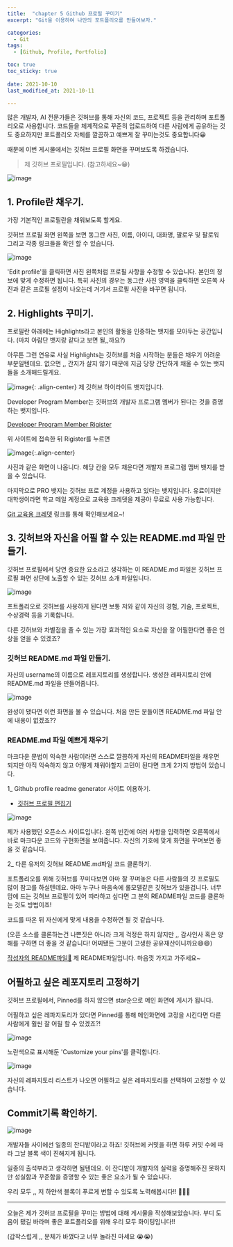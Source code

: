 ```yaml
---
title:  "chapter 5 Github 프로필 꾸미기"
excerpt: "Git을 이용하여 나만의 포트폴리오를 만들어보자."

categories:
  - Git
tags:
  - [Github, Profile, Portfolio]

toc: true
toc_sticky: true
 
date: 2021-10-10
last_modified_at: 2021-10-11

---
```


많은 개발자, AI 전문가들은 깃허브를 통해 자신의 코드, 프로젝트 등을 관리하며 포트폴리오로 사용합니다. 코드들을 체계적으로 꾸준히 업로드하여 다른 사람에게 공유하는 것도 중요하지만 포트폴리오 자체를 깔끔하고 예쁘게 잘 꾸미는것도 중요합니다😀

때문에 이번 게시물에서는 깃허브 프로필 화면을 꾸며보도록 하겠습니다. 

> 제 깃허브 프로필입니다. (참고하세요~😁)

![image](https://user-images.githubusercontent.com/67791317/136692395-d9cc481f-e42b-4c3f-8810-959ad0fe47f1.png)

## 1. Profile란 채우기. 

가장 기본적인 프로필란을 채워보도록 할게요. 

깃허브 프로필 화면 왼쪽을 보면 동그란 사진, 이름, 아이디, 대화명, 팔로우 및 팔로워 그리고 각종 링크들을 확인 할 수 있습니다.

![image](https://user-images.githubusercontent.com/67791317/136744705-73289e90-b447-483b-8340-de3372e7a896.png)

'Edit profile'을 클릭하면 사진 왼쪽처럼 프로필 사항을 수정할 수 있습니다. 본인의 정보에 맞게 수정하면 됩니다. 특히 사진의 경우는 동그란 사진 영역을 클릭하면 오른쪽 사진과 같은 프로필 설정이 나오는데 거기서 프로필 사진을 바꾸면 됩니다. 

## 2. Highlights 꾸미기. 

프로필란 아래에는 Highlights라고 본인의 활동을 인증하는 뱃지를 모아두는 공간입니다. (마치 아람단 뱃지랑 같다고 보면 될,,까요?)

아무튼 그런 연유로 사실 Highlights는 깃허브를 처음 시작하는 분들은 채우기 어려운 부분일텐데요. 없으면 ,, 간지가 살지 않기 때문에 지금 당장 간단하게 채울 수 있는 뱃지들을 소개해드릴게요. 

![image](https://user-images.githubusercontent.com/67791317/136745972-d5252ced-00f6-49d1-ba34-68ca11806788.png){: .align-center}
제 깃허브 하이라이트 뱃지입니다. 

Developer Program Member는 깃허브의 개발자 프로그램 멤버가 된다는 것을 증명하는 뱃지입니다. 

[Developer Program Member Rigister](https://developer.github.com/program/)

위 사이트에 접속한 뒤 Rigister를 누르면 

![image](https://user-images.githubusercontent.com/67791317/136746943-5d7f0ae0-8002-4d32-aec3-65ac68167686.png){:.align-center}

사진과 같은 화면이 나옵니다. 해당 칸을 모두 채운다면 개발자 프로그램 맴버 뱃지를 받을 수 있습니다. 

마지막으로 PRO 뱃지는 깃허브 프로 계정을 사용하고 있다는 뱃지입니다. 유료이지만 대학생이라면 학교 메일 계정으로 교육용 크레뎃을 제공아 무료로 사용 가능합니다. 

[Git 교육용 크레뎃](https://education.github.com/pack)
링크를 통해 확인해보세요~!

## 3. 깃허브와 자신을 어필 할 수 있는 README.md 파일 만들기. 

깃허브 프로필에서 당연 중요한 요소라고 생각하는 이 README.md 파일은 깃허브 프로필 화면 상단에 노출할 수 있는 깃허브 소개 파일입니다. 

![image](https://user-images.githubusercontent.com/67791317/136748200-d03f914d-cd0e-4cde-b063-3e2c5e62f212.png)

프트폴리오로 깃허브를 사용하게 된다면 보통 저와 같이 자신의 경험, 기술, 프로젝트, 수상경력 등을 기록합니다. 

다른 깃허브와 차별점을 줄 수 있는 가장 효과적인 요소로 자신을 잘 어필한다면 좋은 인상을 얻을 수 있겠죠?


### 깃허브 README.md 파일 만들기. 

자신의 username의 이름으로 레포지토리를 생성합니다. 생성한 레파지토리 안에 README.md 파일을 만들어줍니다. 

![image](https://user-images.githubusercontent.com/67791317/136749178-97875ba7-7a7b-43b8-be0f-efeb49b6d08d.png)

완성이 됐다면 이런 화면을 볼 수 있습니다. 처음 만든 분들이면 README.md 파일 안에 내용이 없겠죠??


### README.md 파일 예쁘게 채우기 

마크다운 문법이 익숙한 사람이라면 스스로 깔끔하게 자신의 README파일을 채우면 되지만 아직 익숙하지 않고 어떻게 채워야할지 고민이 된다면 크게 2가지 방법이 있습니다. 

1_ Github profile readme generator 사이트 이용하기. 

+ [깃허브 프로필 편집기](https://arturssmirnovs.github.io/github-profile-readme-generator/)

![image](https://user-images.githubusercontent.com/67791317/136751216-43d48356-7600-45e7-9b05-42362e906357.png)

제가 사용했던 오픈소스 사이트입니다. 왼쪽 빈칸에 여러 사항을 입력하면 오른쪽에서 바로 마크다운 코드와 구현화면을 보여줍니다. 자신의 기호에 맞게 화면을 꾸며보면 좋을 것 같습니다. 

2_ 다른 유저의 깃허브 README.md파일 코드 클론하기. 

포트폴리오를 위해 깃허브를 꾸미다보면 아마 잘 꾸며놓은 다른 사람들의 깃 프로필도 많이 참고를 하실텐데요. 아마 누구나 마음속에 롤모델같은 깃허브가 있을겁니다. 너무 맘에 드는 깃허브 프로필이 있어 따라하고 싶다면 그 분의 README파일 코드를 클론하는 것도 방법이죠!

코드를 따온 뒤 자신에게 맞게 내용을 수정하면 될 것 같습니다. 

(오픈 소스를 클론하는건 나쁜짓은 아니라 크게 걱정은 하지 않지만 ,, 감사인사 혹은 양해를 구하면 더 좋을 것 같습니다! 어찌됐든 그분이 고생한 공유재산이니까요😄😄)

[작성자의 README파일🙂](https://github.com/heoni00/heoni00)
제 README파일입니다. 마음껏 가지고 가주세요~ 

## 어필하고 싶은 레포지토리 고정하기

깃허브 프로필에서, Pinned를 하지 않으면 star순으로 메인 화면에 게시가 됩니다. 

어필하고 싶은 레파지토리가 있다면 Pinned를 통해 메인화면에 고정을 시킨다면 다른 사람에게 훨씬 잘 어필 할 수 있겠죠?!

![image](https://user-images.githubusercontent.com/67791317/136753865-d4b11684-53b5-4112-919f-1f2ed836d285.png)

노란색으로 표시해둔 'Customize your pins'를 클릭합니다. 

![image](https://user-images.githubusercontent.com/67791317/136754000-e5b9c1d2-7d97-4c41-8663-8ddb2e62ee53.png)

자신의 레파지토리 리스트가 나오면 어필하고 싶은 레파지토리를 선택하여 고정할 수 있습니다.

## Commit기록 확인하기. 

![image](https://user-images.githubusercontent.com/67791317/136754346-09b58841-8a8b-43c0-bf80-b24c58c60b4c.png)

개발자들 사이에선 일종의 잔디밭이라고 하죠! 깃허브에 커밋을 하면 하루 커밋 수에 따라 그날 블록 색이 진해지게 됩니다. 

일종의 출석부라고 생각하면 될텐데요. 이 잔디밭이 개발자의 실력을 증명해주진 못하지만 성실함과 꾸준함을 증명할 수 있는 좋은 요소가 될 수 있습니다. 

우리 모두 ,, 저 하얀색 블록이 푸르게 변할 수 있도록 노력해봅시다!! 🤗🤗🤗


--------

오늘은 제가 깃허브 프로필을 꾸미는 방법에 대해 게시물을 작성해보았습니다. 부디 도움이 됐길 바라며 좋은 포트폴리오를 위해 우리 모두 화이팅입니다!!

(갑작스럽게 ,, 문체가 바꼈다고 너무 놀라진 마세요 😭😭)